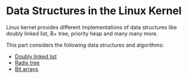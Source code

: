 Data Structures in the Linux Kernel
========================================================================

Linux kernel provides different implementations of data structures like doubly linked list, B+ tree, priority heap and many many more.

This part considers the following data structures and algorithms:

  * [Doubly linked list](https://github.com/0xAX/linux-insides/blob/master/DataStructures/dlist.md)
  * [Radix tree](https://github.com/0xAX/linux-insides/blob/master/DataStructures/radix-tree.md)
  * [Bit arrays](https://github.com/0xAX/linux-insides/blob/master/DataStructures/bitmap.md)
